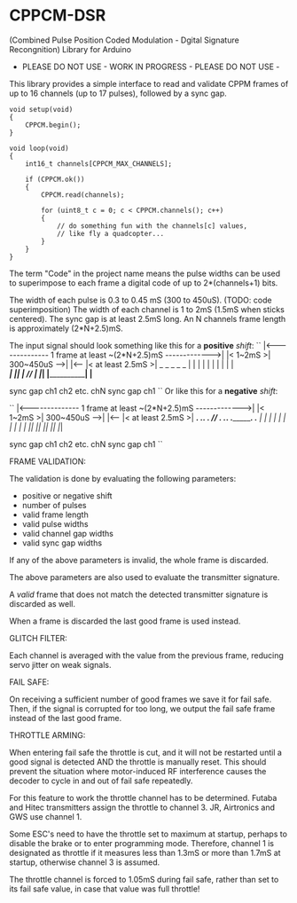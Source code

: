 CPPCM-DSR
=============================================================================
(Combined Pulse Position Coded Modulation - Dgital Signature Recongnition)
Library for Arduino
- PLEASE DO NOT USE - WORK IN PROGRESS - PLEASE DO NOT USE -


This library provides a simple interface to read and validate CPPM frames of
up to 16 channels (up to 17 pulses), followed by a sync gap.

    void setup(void)
    {
        CPPCM.begin();
    }

    void loop(void)
    {
        int16_t channels[CPPCM_MAX_CHANNELS];

        if (CPPCM.ok())
        {
            CPPCM.read(channels);

            for (uint8_t c = 0; c < CPPCM.channels(); c++)
            {
                // do something fun with the channels[c] values,
                // like fly a quadcopter...
            }
        }
    }

The term "Code" in the project name means the pulse widths can be used to
superimpose to each frame a digital code of up to 2*(channels+1) bits.

The width of each pulse is 0.3 to 0.45 mS (300 to 450uS). (TODO: code superimposition)
The width of each channel is 1 to 2mS (1.5mS when sticks centered).
The sync gap is at least 2.5mS long.
An N channels frame length is approximately (2*N+2.5)mS.

The input signal should look something like this for a **positive** *shift*:
``
           |<-------------- 1 frame at least ~(2*N+2.5)mS ------------->|
           |< 1~2mS >|     300~450uS -->| |<--       |< at least 2.5mS >|
            _         _                  _          _                    _
           | |       | |                | |        | |                  | |    
___________| |_______| |_________ // ___| |________| |__________________| |____
                                   
  sync gap     ch1       ch2   etc.         chN          sync gap         ch1
``
Or like this for a **negative** *shift*:

``
           |<-------------- 1 frame at least ~(2*N+2.5)mS ------------->|
           |< 1~2mS >|     300~450uS -->| |<--       |< at least 2.5mS >|
___________. ._______. ._________ // ___. .________. .__________________. .____
           | |       | |                | |        | |                  | |
           |_|       |_|                |_|        |_|                  |_|
                                                                 
  sync gap     ch1       ch2   etc.         chN          sync gap         ch1
``

FRAME VALIDATION:

The validation is done by evaluating the following parameters:

- positive or negative shift
- number of pulses
- valid frame length
- valid pulse widths
- valid channel gap widths
- valid sync gap widths

If any of the above parameters is invalid, the whole frame is discarded.

The above parameters are also used to evaluate the transmitter signature.

A *valid* frame that does not match the detected transmitter signature is
discarded as well.

When a frame is discarded the last good frame is used instead.

GLITCH FILTER:

Each channel is averaged with the value from the previous frame, reducing
servo jitter on weak signals.

FAIL SAFE:

On receiving a sufficient number of good frames we save it for fail safe. 
Then, if the signal is corrupted for too long, we output the fail safe frame
instead of the last good frame.  

THROTTLE ARMING:

When entering fail safe the throttle is cut, and it will not be restarted 
until a good signal is detected AND the throttle is manually reset. This 
should prevent the situation where motor-induced RF interference causes 
the decoder to cycle in and out of fail safe repeatedly.  

For this feature to work the throttle channel has to be determined. Futaba 
and Hitec transmitters assign the throttle to channel 3. JR, Airtronics and 
GWS use channel 1. 

Some ESC's need to have the throttle set to maximum at startup, perhaps to 
disable the brake or to enter programming mode. Therefore, channel 1 is 
designated as throttle if it measures less than 1.3mS or more than 1.7mS at 
startup, otherwise channel 3 is assumed. 

The throttle channel is forced to 1.05mS during fail safe, rather than set
to its fail safe value, in case that value was full throttle! 
